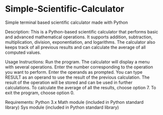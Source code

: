 # Simple-Scientific-Calculator
Simple terminal based scientific calculator made with Python

Description:
This is a Python-based scientific calculator that performs basic and advanced mathematical operations. It supports addition, subtraction, multiplication, division, exponentiation, and logarithms. The calculator also keeps track of all previous results and can calculate the average of all computed values.

Usage Instructions:
Run the program. The calculator will display a menu with several operations.
Enter the number corresponding to the operation you want to perform.
Enter the operands as prompted. You can type RESULT as an operand to use the result of the previous calculation.
The result of the operation will be stored and can be used in further calculations.
To calculate the average of all the results, choose option 7.
To exit the program, choose option 0.

Requirements:
Python 3.x
Math module (included in Python standard library)
Sys module (included in Python standard library)
